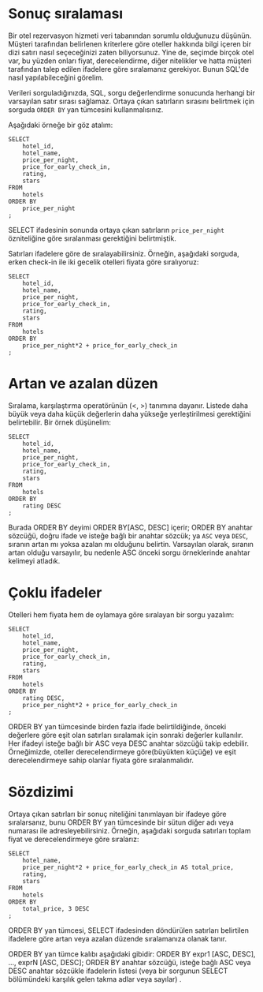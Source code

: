 # Sonuç sıralaması

Bir otel rezervasyon hizmeti veri tabanından sorumlu olduğunuzu düşünün. 
Müşteri tarafından belirlenen kriterlere göre oteller hakkında bilgi içeren bir dizi satırı nasıl seçeceğinizi zaten biliyorsunuz. 
Yine de, seçimde birçok otel var, bu yüzden onları fiyat, derecelendirme, diğer nitelikler ve hatta müşteri tarafından talep edilen 
ifadelere göre sıralamanız gerekiyor. Bunun SQL'de nasıl yapılabileceğini görelim.

Verileri sorguladığınızda, SQL, sorgu değerlendirme sonucunda herhangi bir varsayılan satır sırası sağlamaz. 
Ortaya çıkan satırların sırasını belirtmek için sorguda ```ORDER BY``` yan tümcesini kullanmalısınız.

Aşağıdaki örneğe bir göz atalım:

```
SELECT
    hotel_id, 
    hotel_name, 
    price_per_night,
    price_for_early_check_in,
    rating, 
    stars
FROM 
    hotels
ORDER BY
    price_per_night
;
```

SELECT ifadesinin sonunda ortaya çıkan satırların ```price_per_night``` özniteliğine göre sıralanması gerektiğini belirtmiştik.

Satırları ifadelere göre de sıralayabilirsiniz. Örneğin, aşağıdaki sorguda, erken check-in ile iki gecelik otelleri fiyata göre sıralıyoruz:

```
SELECT
    hotel_id, 
    hotel_name, 
    price_per_night,
    price_for_early_check_in,
    rating, 
    stars
FROM 
    hotels
ORDER BY
    price_per_night*2 + price_for_early_check_in
;
```

# Artan ve azalan düzen

Sıralama, karşılaştırma operatörünün (<, >) tanımına dayanır. Listede daha büyük veya daha küçük değerlerin daha yükseğe yerleştirilmesi gerektiğini belirtebilir. 
Bir örnek düşünelim:

```
SELECT
    hotel_id, 
    hotel_name, 
    price_per_night,
    price_for_early_check_in,
    rating, 
    stars
FROM 
    hotels
ORDER BY
    rating DESC
;
```

Burada ORDER BY deyimi ORDER BY[ASC, DESC] içerir;
ORDER BY anahtar sözcüğü, doğru ifade ve isteğe bağlı bir anahtar sözcük; ya ```ASC``` veya ```DESC```, sıranın artan mı yoksa azalan mı olduğunu belirtin. 
Varsayılan olarak, sıranın artan olduğu varsayılır, bu nedenle ASC önceki sorgu örneklerinde anahtar kelimeyi atladık.

# Çoklu ifadeler

Otelleri hem fiyata hem de oylamaya göre sıralayan bir sorgu yazalım:

```
SELECT
    hotel_id, 
    hotel_name, 
    price_per_night,
    price_for_early_check_in,
    rating, 
    stars
FROM 
    hotels
ORDER BY
    rating DESC,
    price_per_night*2 + price_for_early_check_in 
;
```

ORDER BY yan tümcesinde birden fazla ifade belirtildiğinde, önceki değerlere göre eşit olan satırları sıralamak için sonraki değerler kullanılır. 
Her ifadeyi isteğe bağlı bir ASC veya DESC anahtar sözcüğü takip edebilir. 
Örneğimizde, oteller derecelendirmeye göre(büyükten küçüğe) ve eşit derecelendirmeye sahip olanlar fiyata göre sıralanmalıdır.

# Sözdizimi

Ortaya çıkan satırları bir sonuç niteliğini tanımlayan bir ifadeye göre sıralarsanız, 
bunu ORDER BY yan tümcesinde bir sütun diğer adı veya numarası ile adresleyebilirsiniz. 
Örneğin, aşağıdaki sorguda satırları toplam fiyat ve derecelendirmeye göre sıralarız:

```
SELECT
    hotel_name, 
    price_per_night*2 + price_for_early_check_in AS total_price,
    rating, 
    stars
FROM 
    hotels
ORDER BY
    total_price, 3 DESC
;
```

ORDER BY yan tümcesi, SELECT ifadesinden döndürülen satırları belirtilen ifadelere göre artan veya azalan düzende sıralamanıza olanak tanır.

ORDER BY yan tümce kalıbı aşağıdaki gibidir: 
ORDER BY expr1 [ASC, DESC], ..., exprN [ASC, DESC]; 
ORDER BY anahtar sözcüğü, isteğe bağlı ASC veya DESC anahtar sözcükle ifadelerin listesi (veya bir sorgunun SELECT bölümündeki karşılık gelen takma adlar veya sayılar) .

